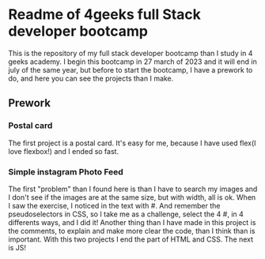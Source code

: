 <h1>Readme of 4geeks full Stack developer bootcamp</h1>
This is the repository of my full stack developer bootcamp than I study in 4 geeks academy. I begin this bootcamp in 27 march of 2023 and it will end in july of the same year, but before to start the bootcamp, I have a prework to do, and here you can see the projects than I make.
<h2>Prework</h2>
<h3>Postal card</h3>
The first project is a postal card. It's easy for me, because I have used flex(I love flexbox!) and I ended so fast.
<h3>Simple instagram Photo Feed</h3>
The first "problem" than I found here is than I have to search my images and I don't see if the images are at the same size, but with width, all is ok. 
When I saw the exercise, I noticed in the text with #. And remember the pseudoselectors in CSS, so I take me as a challenge, select the 4 #, in 4 differents ways, and I did it!
Another thing than I have made in this project is the comments, to explain and make more clear the code, than I think than is important.
With this two projects I end the part of HTML and CSS. The next is JS!
